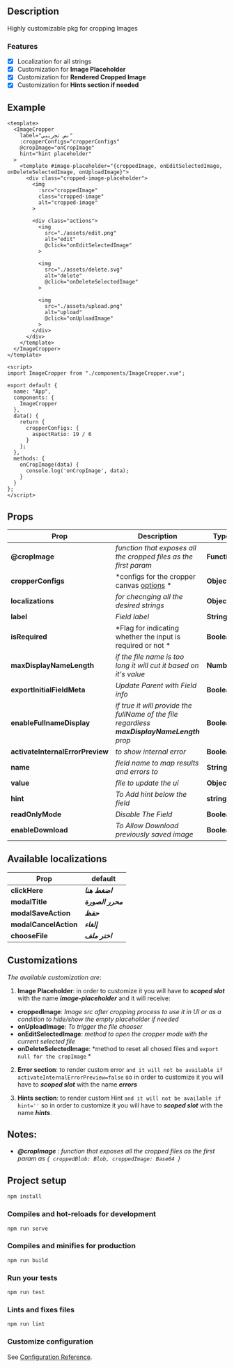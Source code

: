 ## **Description**
Highly customizable pkg for cropping Images

### **Features**
- [x] Localization for all strings
- [x] Customization for **Image Placeholder**
- [x] Customization for **Rendered Cropped Image**
- [x] Customization for **Hints section if needed**

## Example
```vue
<template>
  <ImageCropper
    label="نص تجريبي"
    :cropperConfigs="cropperConfigs"
    @cropImage="onCropImage"
    hint="hint placeholder"
  >
    <template #image-placeholder="{croppedImage, onEditSelectedImage, onDeleteSelectedImage, onUploadImage}">
      <div class="cropped-image-placeholder">
        <img
          :src="croppedImage"
          class="cropped-image"
          alt="cropped-image"
        >

        <div class="actions">
          <img
            src="./assets/edit.png"
            alt="edit"
            @click="onEditSelectedImage"
          >

          <img
            src="./assets/delete.svg"
            alt="delete"
            @click="onDeleteSelectedImage"
          >        
        
          <img
            src="./assets/upload.png"
            alt="upload"
            @click="onUploadImage"
          >
        </div>
      </div>
    </template>
  </ImageCropper>
</template>

<script>
import ImageCropper from "./components/ImageCropper.vue";

export default {
  name: "App",
  components: { 
    ImageCropper 
  },
  data() {
    return {
      cropperConfigs: {
        aspectRatio: 19 / 6
      }
    };
  },
  methods: {
    onCropImage(data) {
      console.log('onCropImage', data);
    }
  }
};
</script>
```

## Props
| Prop | Description | Type | Default | isRequired
| --- | --- | --- | --- | --- |
| **@cropImage** | *function that exposes all the cropped files as the first param* | **Function** | ***@cropImage="onCropImage"*** | **true**
| **cropperConfigs** | *configs for the cropper canvas [options](https://github.com/fengyuanchen/cropperjs#options) * | **Object** | ***{}*** | **false**
| **localizations** | *for checnging all the desired strings* | **Object** | ***{}*** | **false**
| **label** | *Field label* | **String** | ***''*** | **false**
| **isRequired** | *Flag for indicating whether the input is required or not * | **Boolean** | ***false*** | **false**
| **maxDisplayNameLength** | *if the file name is too long it will cut it based on it's value* | **Number** | ***15*** | **false**
| **exportInitialFieldMeta** | *Update Parent with Field info* | **Boolean** | ***false*** | **false**
| **enableFullnameDisplay** | *if true it will provide the fullName of the file regardless **maxDisplayNameLength** prop* | **Boolean** | ***false*** | **false**
| **activateInternalErrorPreview** | *to show internal error* | **Boolean** | ***false*** | **false**
| **name** | *field name to map results and errors to* | **String** | ***""*** | **true**
| **value** | *file to update the ui* | **Object** | ***{}*** | **false** |
| **hint** | *To Add hint below the field* | **string** | ***''*** | **false** |
| **readOnlyMode** | *Disable The Field* | **Boolean** | ***false*** | **false**
| **enableDownload** | *To Allow Download previously saved image* | **Boolean** | ***true*** | **false**

## Available localizations
| Prop | default |
| --- | --- |
| **clickHere** | ***اضغط هنا*** |
| **modalTitle** | ***محرر الصورة*** |
| **modalSaveAction** | ***حفظ*** |
| **modalCancelAction** | ***إلغاء*** |
| **chooseFile** | ***اختر ملف*** |
## Customizations
*The available customization are*:
1. **Image Placeholder**: in order to customize it you will have to ***scoped slot*** with the name ***image-placeholder*** and it will receive:
  - **croppedImage**: *Image src after cropping process to use it in UI or as a condition to hide/show the empty placeholder if needed*
  - **onUploadImage**: *To trigger the file chooser*
  - **onEditSelectedImage**: *method to open the cropper mode with the current selected file*
  - **onDeleteSelectedImage**: *method to reset all chosed files and `export null for the cropImage` *

2. **Error section**: to render custom error `and it will not be available if activateInternalErrorPreview=false` so in order to customize it you will have to ***scoped slot*** with the name ***errors*** 

3. **Hints section**: to render custom Hint `and it will not be available if hint=''` so in order to customize it you will have to ***scoped slot*** with the name ***hints***.

## Notes: 
- ***@cropImage*** : *function that exposes all the cropped files as the first param as `{ croppedBlob: Blob, croppedImage: Base64 }`*

## Project setup
```
npm install
```

### Compiles and hot-reloads for development
```
npm run serve
```

### Compiles and minifies for production
```
npm run build
```

### Run your tests
```
npm run test
```

### Lints and fixes files
```
npm run lint
```

### Customize configuration
See [Configuration Reference](https://cli.vuejs.org/config/).
